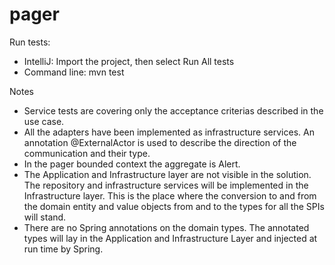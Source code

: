 # pager

Run tests:
- IntelliJ: Import the project, then select Run All tests
- Command line: mvn test

Notes
- Service tests are covering only the acceptance criterias described in the use case.
- All the adapters have been implemented as infrastructure services. 
An annotation @ExternalActor is used to describe the direction of the communication and their type.
- In the pager bounded context the aggregate is Alert.
- The Application and Infrastructure layer are not visible in the solution. 
The repository and infrastructure services will be implemented in the Infrastructure layer. 
This is the place where the conversion to and from the domain entity and value objects from and to the types for all the SPIs will stand.
- There are no Spring annotations on the domain types. 
The annotated types will lay in the Application and Infrastructure Layer and injected at run time by Spring.
